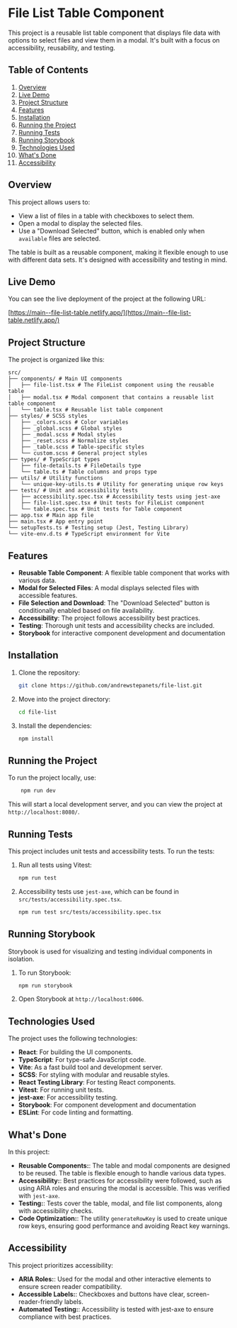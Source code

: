 # File List Table Component

This project is a reusable list table component that displays file data with options to select files and view them in a modal. It's built with a focus on accessibility, reusability, and testing.

## Table of Contents

1. [Overview](#overview)
2. [Live Demo](#live-demo)
3. [Project Structure](#project-structure)
4. [Features](#features)
5. [Installation](#installation)
6. [Running the Project](#running-the-project)
7. [Running Tests](#running-tests)
8. [Running Storybook](#running-storybook)
9. [Technologies Used](#technologies-used)
10. [What's Done](#whats-done)
11. [Accessibility](#accessibility)

## Overview

This project allows users to:

- View a list of files in a table with checkboxes to select them.
- Open a modal to display the selected files.
- Use a "Download Selected" button, which is enabled only when `available` files are selected.

The table is built as a reusable component, making it flexible enough to use with different data sets. It's designed with accessibility and testing in mind.

## Live Demo

You can see the live deployment of the project at the following URL:

[https://main--file-list-table.netlify.app/](https://main--file-list-table.netlify.app/)


## Project Structure

The project is organized like this:
```
src/
├── components/ # Main UI components
│   ├── file-list.tsx # The FileList component using the reusable table
│   ├── modal.tsx # Modal component that contains a reusable list table component
│   └── table.tsx # Reusable list table component
├── styles/ # SCSS styles
│   ├── _colors.scss # Color variables
│   ├── _global.scss # Global styles
│   ├── _modal.scss # Modal styles
│   ├── _reset.scss # Normalize styles
│   ├── _table.scss # Table-specific styles
│   └── custom.scss # General project styles
├── types/ # TypeScript types
│   ├── file-details.ts # FileDetails type
│   └── table.ts # Table columns and props type
├── utils/ # Utility functions
│   └── unique-key-utils.ts # Utility for generating unique row keys
├── tests/ # Unit and accessibility tests
│   ├── accessibility.spec.tsx # Accessibility tests using jest-axe
│   ├── file-list.spec.tsx # Unit tests for FileList component
│   └── table.spec.tsx # Unit tests for Table component
├── app.tsx # Main app file
├── main.tsx # App entry point
└── setupTests.ts # Testing setup (Jest, Testing Library)
└── vite-env.d.ts # TypeScript environment for Vite
```
## Features

- **Reusable Table Component**: A flexible table component that works with various data.
- **Modal for Selected Files**: A modal displays selected files with accessible features.
- **File Selection and Download**: The "Download Selected" button is conditionally enabled based on file availability.
- **Accessibility**: The project follows accessibility best practices.
- **Testing**: Thorough unit tests and accessibility checks are included.
- **Storybook** for interactive component development and documentation

## Installation

1. Clone the repository:

   ```bash
   git clone https://github.com/andrewstepanets/file-list.git
   ```

2. Move into the project directory:

   ```bash
   cd file-list
   ```

3. Install the dependencies:
   ```bash
   npm install
   ```

## Running the Project

To run the project locally, use:

```bash
    npm run dev
```

This will start a local development server, and you can view the project at `http://localhost:8080/`.

## Running Tests

This project includes unit tests and accessibility tests. To run the tests:

1. Run all tests using Vitest:

   ```bash
   npm run test
   ```

2. Accessibility tests use `jest-axe`, which can be found in `src/tests/accessibility.spec.tsx`.
   ```bash
   npm run test src/tests/accessibility.spec.tsx
   ```

## Running Storybook

Storybook is used for visualizing and testing individual components in isolation.

1. To run Storybook:

   ```bash
   npm run storybook
   ```

2. Open Storybook at `http://localhost:6006`.

## Technologies Used

The project uses the following technologies:

- **React**: For building the UI components.
- **TypeScript**: For type-safe JavaScript code.
- **Vite**: As a fast build tool and development server.
- **SCSS**: For styling with modular and reusable styles.
- **React Testing Library**: For testing React components.
- **Vitest**: For running unit tests.
- **jest-axe**: For accessibility testing.
- **Storybook**: For component development and documentation
- **ESLint**: For code linting and formatting.

## What's Done

In this project:

- **Reusable Components:**: The table and modal components are designed to be reused. The table is flexible enough to handle various data types.
- **Accessibility:**: Best practices for accessibility were followed, such as using ARIA roles and ensuring the modal is accessible. This was verified with `jest-axe`.
- **Testing:**: Tests cover the table, modal, and file list components, along with accessibility checks.
- **Code Optimization:**: The utility `generateRowKey` is used to create unique row keys, ensuring good performance and avoiding React key warnings.

## Accessibility

This project prioritizes accessibility:

- **ARIA Roles:**: Used for the modal and other interactive elements to ensure screen reader compatibility.
- **Accessible Labels:**: Checkboxes and buttons have clear, screen-reader-friendly labels.
- **Automated Testing:**: Accessibility is tested with jest-axe to ensure compliance with best practices.
